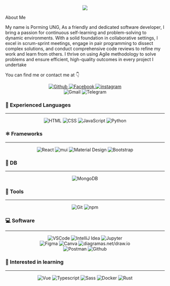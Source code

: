 <div id="header" align="center">
  <img src="https://media.giphy.com/media/bcKmIWkUMCjVm/giphy.gif"  />
</div>


About Me

My name is Porming UNG, As a friendly and dedicated software developer, I bring a passion for continuous self-learning and problem-solving to dynamic environments. With a solid foundation in collaborative settings, I excel in scrum-sprint meetings, engage in pair programming to dissect complex solutions, and conduct comprehensive code reviews to refine my work and learn from others. I thrive on using Agile methodology to solve problems and ensure efficient, high-quality  outcomes in every project I undertake

You can find me or contact me at 👇

<div align="center">
  <a href="https://github.com/Porming" target="_blank" rel="noreferrer">
    <img src="https://img.shields.io/badge/-Github-181717?logo=github&logoColor=white&style=for-the-badge&logoWidth=50" alt="Github">
  </a>
  <a href="https://www.facebook.com/bao.ming.940/" target="_blank" rel="noreferrer">
    <img src="https://img.shields.io/badge/-Facebook-0A66C2?logo=facebook&logoColor=white&style=for-the-badge&logoWidth=50" alt="Facebook">
  </a>
    <a href="https://www.instagram.com/por._.ming?igsh=MXRycXNja2NrbHI4Yg%3D%3D&utm_source=qr" target="_blank" rel="noreferrer">
    <img src="https://img.shields.io/badge/-Facebook-cd486b?logo=instagram&logoColor=white&style=for-the-badge&logoWidth=50" alt="instagram">
  </a>
  <br/>
    <img src="https://img.shields.io/badge/-mingpor1607@gmail.com-EA4335?logo=gmail&logoColor=white&style=for-the-badge&logoWidth=50" alt="Gmail">
    <img src="https://img.shields.io/badge/-@MingPor33-2962FF?logo=telegram&logoColor=white&style=for-the-badge&logoWidth=50" alt="Telegram">

</div>

### 📘 Experienced Languages 
---

<div align="center">
  <img src="https://img.shields.io/badge/-HTML-E34F26?logo=html5&logoColor=white&style=for-the-badge&logoWidth=50" alt="HTML">
  <img src="https://img.shields.io/badge/-CSS-1572B6?logo=css3&logoColor=white&style=for-the-badge&logoWidth=50" alt="CSS">
  <img src="https://img.shields.io/badge/-JavaScript-F7DF1E?logo=javascript&logoColor=black&style=for-the-badge&logoWidth=50" alt="JavaScript">
  <img src="https://img.shields.io/badge/-Python-3776AB?logo=python&logoColor=white&style=for-the-badge&logoWidth=50" alt="Python">
</div>

### ⚛️ Frameworks
---

<div align="center">
  <img src="https://img.shields.io/badge/-React-61DAFB?logo=react&logoColor=black&style=for-the-badge&logoWidth=50" alt="React">
  <img src="https://img.shields.io/badge/-Material UI-blue?logo=mui&logoColor=white&style=for-the-badge&logoWidth=50" alt="mui">
    <img src="https://img.shields.io/badge/-Material Design-6200ee?logo=material design&logoColor=white&style=for-the-badge&logoWidth=50" alt="Material Design">
  <img src="https://img.shields.io/badge/-Bootstrap-7952B3?logo=bootstrap&logoColor=white&style=for-the-badge&logoWidth=50" alt="Bootstrap">
</div>

### 📑 DB
---

<div align="center">
  <img src="https://img.shields.io/badge/-MongoDB-47A248?logo=mongodb&logoColor=white&style=for-the-badge&logoWidth=50" alt="MongoDB">
</div>

### 🧰 Tools
---

<div align="center">
  <img src="https://img.shields.io/badge/-Git-F05032?logo=git&logoColor=white&style=for-the-badge&logoWidth=50" alt="Git">
  <img src="https://img.shields.io/badge/-npm-CB3837?logo=npm&logoColor=white&style=for-the-badge&logoWidth=50" alt="npm">
</div>

### 💻 Software
---

<div align="center">
  <img src="https://img.shields.io/badge/-VSCode-007ACC?logo=visual studio code&logoColor=white&style=for-the-badge&logoWidth=50" alt="VSCode">
  <img src="https://img.shields.io/badge/-IntelliJ Idea-720404?logo=intellij idea&logoColor=white&style=for-the-badge&logoWidth=50" alt="IntelliJ Idea">
  <img src="https://img.shields.io/badge/-Jupyter-F37626?logo=jupyter&logoColor=white&style=for-the-badge&logoWidth=50" alt="Jupyter">
  <br/>
  <img src="https://img.shields.io/badge/-Figma-F24E1E?logo=figma&logoColor=white&style=for-the-badge&logoWidth=50" alt="Figma">
  <img src="https://img.shields.io/badge/-Canva-00C4CC?logo=canva&logoColor=white&style=for-the-badge&logoWidth=50" alt="Canva">
  <img src="https://img.shields.io/badge/-diagrams.net/draw.io-F08705?logo=diagrams.net&logoColor=white&style=for-the-badge&logoWidth=50" alt="diagramas.net/draw.io">
  <br/>
  <img src="https://img.shields.io/badge/-Postman-FF6C37?logo=postman&logoColor=white&style=for-the-badge&logoWidth=50" alt="Postman">
  <img src="https://img.shields.io/badge/-Github-181717?logo=github&logoColor=white&style=for-the-badge&logoWidth=50" alt="Github">
</div>

### 📓 Interested in learning
---

<div align="center">
  <img src="https://img.shields.io/badge/-Vue-4FC08D?logo=vue.js&logoColor=white&style=for-the-badge&logoWidth=50" alt="Vue">
  <img src="https://img.shields.io/badge/-TypeScript-3178C6?logo=typescript&logoColor=white&style=for-the-badge&logoWidth=50" alt="Typescript">
    <img src="https://img.shields.io/badge/-Sass-CC6699?logo=sass&logoColor=white&style=for-the-badge&logoWidth=50" alt="Sass">
      <img src="https://img.shields.io/badge/-Docker-2496ED?logo=docker&logoColor=white&style=for-the-badge&logoWidth=50" alt="Docker">
        <img src="https://img.shields.io/badge/-Rust-c45508?logo=rust&logoColor=white&style=for-the-badge&logoWidth=50" alt="Rust">
</div>
<!--
**Porming/Porming** is a ✨ _special_ ✨ repository because its `README.md` (this file) appears on your GitHub profile.

Here are some ideas to get you started:

- 🔭 I’m currently working on ...
- 🌱 I’m currently learning ...
- 👯 I’m looking to collaborate on ...
- 🤔 I’m looking for help with ...
- 💬 Ask me about ...
- 📫 How to reach me: ...
- 😄 Pronouns: ...
- ⚡ Fun fact: ...
-->
